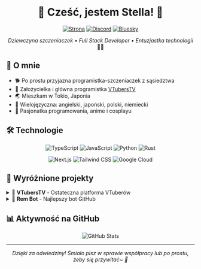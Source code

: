 <h1 align="center">🐾 Cześć, jestem Stella! 🌸</h1>

<div align="center">

[![Strona](https://img.shields.io/badge/Strona-choco.rip-ff69b4?style=for-the-badge)](https://choco.rip)
[![Discord](https://img.shields.io/badge/Discord-Połącz-7289DA?style=for-the-badge)](https://discord.com/users/1248626823638552701)
[![Bluesky](https://img.shields.io/badge/Bluesky-Obserwuj-1DA1F2?style=for-the-badge)](https://bsky.app/profile/choco.rip)

*Dziewczyna szczeniaczek • Full Stack Developer • Entuzjastka technologii* 🏳️‍⚧️

</div>

## 🌟 O mnie

- 🐕 Po prostu przyjazna programistka-szczeniaczek z sąsiedztwa
- 🚀 Założycielka i główna programistka [VTubersTV](https://vtubers.tv)
- 🌏 Mieszkam w Tokio, Japonia
- 🎌 Wielojęzyczna: angielski, japoński, polski, niemiecki
- 💝 Pasjonatka programowania, anime i cosplayu

## 🛠️ Technologie

<div align="center">

![TypeScript](https://img.shields.io/badge/TypeScript-007ACC?style=for-the-badge&logo=typescript&logoColor=white)
![JavaScript](https://img.shields.io/badge/JavaScript-F7DF1E?style=for-the-badge&logo=javascript&logoColor=black)
![Python](https://img.shields.io/badge/Python-3776AB?style=for-the-badge&logo=python&logoColor=white)
![Rust](https://img.shields.io/badge/Rust-000000?style=for-the-badge&logo=rust&logoColor=white)

![Next.js](https://img.shields.io/badge/Next.js-000000?style=for-the-badge&logo=next.js&logoColor=white)
![Tailwind CSS](https://img.shields.io/badge/Tailwind_CSS-38B2AC?style=for-the-badge&logo=tailwind-css&logoColor=white)
![Google Cloud](https://img.shields.io/badge/Google_Cloud-4285F4?style=for-the-badge&logo=google-cloud&logoColor=white)

</div>

## 🌸 Wyróżnione projekty

<details>
<summary>🎥 <b>VTubersTV</b> - Ostateczna platforma VTuberów</summary>
<br>
Kompleksowa platforma poświęcona treściom VTuber i zaangażowaniu społeczności.
<br>
Czekajcie na nadchodzącą premierę! ✨
</details>

<details>
<summary>🤖 <b>Rem Bot</b> - Najlepszy bot GitHub</summary>
<br>
Potężny bot GitHub stworzony do usprawnienia zarządzania repozytoriami i współpracy.
<br>

[Rem Bot](https://github.com/korpselgbt/rem-bot)

</details>

## 📊 Aktywność na GitHub

<div align="center">
  <img src="https://github-readme-stats.vercel.app/api?username=korpselgbt&show_icons=true&theme=dracula" alt="GitHub Stats" />
</div>

<div align="center">

---

<i>Dzięki za odwiedziny! Śmiało pisz w sprawie współpracy lub po prostu, żeby się przywitać~ 🐾</i>

</div>
